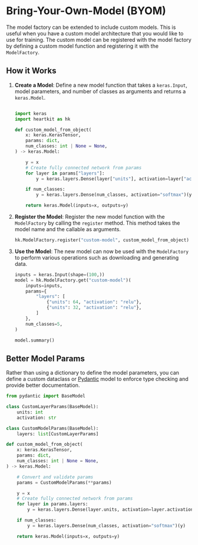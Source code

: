 # Bring-Your-Own-Model (BYOM)

The model factory can be extended to include custom models. This is useful when you have a custom model architecture that you would like to use for training. The custom model can be registered with the model factory by defining a custom model function and registering it with the `ModelFactory`.

## <span class="sk-h2-span">How it Works</span>

1. **Create a Model**: Define a new model function that takes a `keras.Input`, model parameters, and number of classes as arguments and returns a `keras.Model`.

    ```py linenums="1"

    import keras
    import heartkit as hk

    def custom_model_from_object(
        x: keras.KerasTensor,
        params: dict,
        num_classes: int | None = None,
    ) -> keras.Model:

        y = x
        # Create fully connected network from params
        for layer in params["layers"]:
            y = keras.layers.Dense(layer["units"], activation=layer["activation"])(y)

        if num_classes:
            y = keras.layers.Dense(num_classes, activation="softmax")(y)

        return keras.Model(inputs=x, outputs=y)
    ```

2. **Register the Model**: Register the new model function with the `ModelFactory` by calling the `register` method. This method takes the model name and the callable as arguments.

    ```py linenums="1"
    hk.ModelFactory.register("custom-model", custom_model_from_object)
    ```

3. **Use the Model**: The new model can now be used with the `ModelFactory` to perform various operations such as downloading and generating data.

    ```py linenums="1"
    inputs = keras.Input(shape=(100,))
    model = hk.ModelFactory.get("custom-model")(
        inputs=inputs,
        params={
            "layers": [
                {"units": 64, "activation": "relu"},
                {"units": 32, "activation": "relu"},
            ]
        },
        num_classes=5,
    )

    model.summary()

    ```

## <span class="sk-h2-span">Better Model Params</span>

Rather than using a dictionary to define the model parameters, you can define a custom dataclass or [Pydantic](https://pydantic-docs.helpmanual.io/) model to enforce type checking and provide better documentation.

```py linenums="1"
from pydantic import BaseModel

class CustomLayerParams(BaseModel):
    units: int
    activation: str

class CustomModelParams(BaseModel):
    layers: list[CustomLayerParams]

def custom_model_from_object(
    x: keras.KerasTensor,
    params: dict,
    num_classes: int | None = None,
) -> keras.Model:

    # Convert and validate params
    params = CustomModelParams(**params)

    y = x
    # Create fully connected network from params
    for layer in params.layers:
        y = keras.layers.Dense(layer.units, activation=layer.activation)(y)

    if num_classes:
        y = keras.layers.Dense(num_classes, activation="softmax")(y)

    return keras.Model(inputs=x, outputs=y)
```
